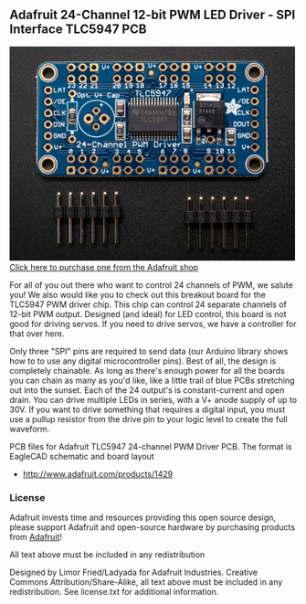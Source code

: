 ## Adafruit 24-Channel 12-bit PWM LED Driver - SPI Interface TLC5947 PCB
<a href="http://www.adafruit.com/products/1429"><img src="assets/image.jpg?raw=true" width="500px"><br/>
Click here to purchase one from the Adafruit shop</a>

For all of you out there who want to control 24 channels of PWM, we salute you! We also would like you to check out this breakout board for the TLC5947 PWM driver chip. This chip can control 24 separate channels of 12-bit PWM output. Designed (and ideal) for LED control, this board is not good for driving servos. If you need to drive servos, we have a controller for that over here.

Only three "SPI" pins are required to send data (our Arduino library shows how to to use any digital microcontroller pins). Best of all, the design is completely chainable. As long as there's enough power for all the boards you can chain as many as you'd like, like a little trail of blue PCBs stretching out into the sunset. Each of the 24 output's is constant-current and open drain. You can drive multiple LEDs in series, with a V+ anode supply of up to 30V. If you want to drive something that requires a digital input, you must use a pullup resistor from the drive pin to your logic level to create the full waveform.

PCB files for Adafruit TLC5947 24-channel PWM Driver PCB. The format is EagleCAD schematic and board layout
- http://www.adafruit.com/products/1429

### License

Adafruit invests time and resources providing this open source design, please support Adafruit and open-source hardware by purchasing products from [Adafruit](https://www.adafruit.com)!

All text above must be included in any redistribution

Designed by Limor Fried/Ladyada for Adafruit Industries.
Creative Commons Attribution/Share-Alike, all text above must be included in any redistribution. 
See license.txt for additional information.
